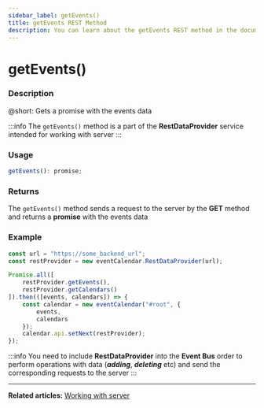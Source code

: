 ```yaml
---
sidebar_label: getEvents()
title: getEvents REST Method
description: You can learn about the getEvents REST method in the documentation of the DHTMLX JavaScript Event Calendar library. Browse developer guides and API reference, try out code examples and live demos, and download a free 30-day evaluation version of DHTMLX Event Calendar.
---
```


# getEvents()

### Description

@short: Gets a promise with the events data

:::info
The `getEvents()` method is a part of the **RestDataProvider** service intended for working with server
:::

### Usage

~~~jsx {}
getEvents(): promise;
~~~

### Returns

The `getEvents()` method sends a request to the server by the **GET** method and returns a **promise** with the events data

### Example

~~~jsx {5,9}
const url = "https://some_backend_url";
const restProvider = new eventCalendar.RestDataProvider(url);

Promise.all([
	restProvider.getEvents(),
	restProvider.getCalendars()
]).then(([events, calendars]) => {
	const calendar = new eventCalendar("#root", {
		events,
		calendars
	});
	calendar.api.setNext(restProvider);
});
~~~

:::info
You need to include **RestDataProvider** into the **Event Bus** order to perform operations with data (***adding***, ***deleting*** etc) and send the corresponding requests to the server
:::

---

**Related articles:** [Working with server](/guides/working_with_server)
